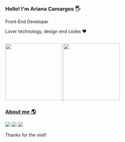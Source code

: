 ### Hello! I'm Ariana Camargos :raised_hand_with_fingers_splayed:

Front-End Developer

Lover technology, design end codes ❤️
##
<div>
   <a href="https://github.com/AriCamargos">
  <img height="180em" src="https://github-readme-stats.vercel.app/api?username=AriCamargos&show_icons=true&theme=dracula&include_all_commits=true&count_private=true"/>
  <img height="180em" src="https://github-readme-stats.vercel.app/api/top-langs/?username=Aricamargos&layout=compact&langs_count=7&theme=dracula"/>
</div>

  
### About me 🌎

<div> 
    <a href="https://instagram.com/aricamargos" target="_blank"><img src="https://img.shields.io/badge/-Instagram-%23E4405F?style=for-the-badge&logo=instagram&logoColor=white" target="_blank"></a>
  <a href="https://www.linkedin.com/in/ariana-camargos-b25802162/" target="_blank"><img src="https://img.shields.io/badge/-LinkedIn-%230077B5?style=for-the-badge&logo=linkedin&logoColor=white" target="_blank"></a>
   <a href = "arianacamargos16@gmail.com"><img src="https://img.shields.io/badge/-Gmail-%23333?style=for-the-badge&logo=gmail&logoColor=white" target="_blank"></a>

Thanks for the visit!

